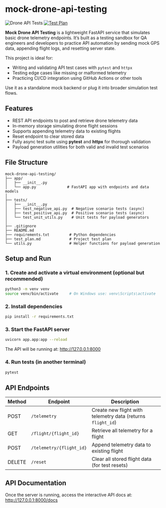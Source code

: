 # mock-drone-api-testing

![Drone API Tests](https://github.com/mattj3/drone-api-tests/actions/workflows/ci.yml/badge.svg)
[![Test Plan](https://img.shields.io/badge/docs-test--plan-blue)](./test_plan.md)

**Mock Drone API Testing** is a lightweight FastAPI service that simulates basic drone telemetry endpoints. It’s built as a testing sandbox for QA engineers and developers to practice API automation by sending mock GPS data, appending flight logs, and resetting server state.

This project is ideal for:

- Writing and validating API test cases with `pytest` and `httpx`
- Testing edge cases like missing or malformed telemetry
- Practicing CI/CD integration using GitHub Actions or other tools

Use it as a standalone mock backend or plug it into broader simulation test flows.

## Features

- REST API endpoints to post and retrieve drone telemetry data
- In-memory storage simulating drone flight sessions
- Supports appending telemetry data to existing flights
- Reset endpoint to clear stored data
- Fully async test suite using **pytest** and **httpx** for thorough validation
- Payload generation utilities for both valid and invalid test scenarios

## File Structure

```plaintext
mock-drone-api-testing/
├── app/
│   ├── __init__.py
│   └── app.py              # FastAPI app with endpoints and data models
│
├── tests/
│   ├── __init__.py
│   ├── test_negative_api.py  # Negative scenario tests (async)
│   ├── test_positive_api.py  # Positive scenario tests (async)
│   └── test_unit_utils.py    # Unit tests for payload generators
│
├── .gitignore
├── README.md
├── requirements.txt         # Python dependencies
├── test_plan.md             # Project test plan
└── utils.py                 # Helper functions for payload generation
```

## Setup and Run

### 1. Create and activate a virtual environment (optional but recommended)

```bash
python3 -m venv venv
source venv/bin/activate     # On Windows use: venv\Scripts\activate
```

### 2. Install dependencies

```bash
pip install -r requirements.txt
```

### 3. Start the FastAPI server

```bash
uvicorn app.app:app --reload
```

The API will be running at: http://127.0.0.1:8000

### 4. Run tests (in another terminal)

```bash
pytest
```

## API Endpoints

| Method | Endpoint                 | Description                                                 |
| ------ | ------------------------ | ----------------------------------------------------------- |
| POST   | `/telemetry`             | Create new flight with telemetry data (returns `flight_id`) |
| GET    | `/flight/{flight_id}`    | Retrieve all telemetry for a flight                         |
| POST   | `/telemetry/{flight_id}` | Append telemetry data to existing flight                    |
| DELETE | `/reset`                 | Clear all stored flight data (for test resets)              |

## API Documentation

Once the server is running, access the interactive API docs at: http://127.0.0.1:8000/docs
